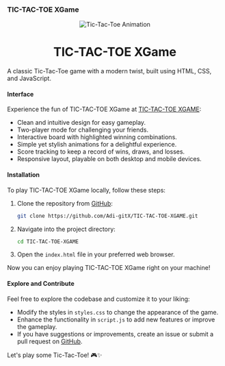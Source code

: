 ### TIC-TAC-TOE XGame

<div align="center">
  <img src="[https://media.giphy.com/media/MeuJQJ6gVLyjMNfPqL/giphy.gif](https://user-images.githubusercontent.com/56839789/146692223-9541dc0f-a5c4-46b7-9700-9fede139dffb.gif)" alt="Tic-Tac-Toe Animation">
</div>

<h1 align="center">TIC-TAC-TOE XGame</h1>

A classic Tic-Tac-Toe game with a modern twist, built using HTML, CSS, and JavaScript.

#### Interface

Experience the fun of TIC-TAC-TOE XGame at [TIC-TAC-TOE XGAME](https://tic-tac-toe-xgame.vercel.app/):

- Clean and intuitive design for easy gameplay.
- Two-player mode for challenging your friends.
- Interactive board with highlighted winning combinations.
- Simple yet stylish animations for a delightful experience.
- Score tracking to keep a record of wins, draws, and losses.
- Responsive layout, playable on both desktop and mobile devices.

#### Installation

To play TIC-TAC-TOE XGame locally, follow these steps:

1. Clone the repository from [GitHub](https://github.com/Adi-gitX/TIC-TAC-TOE-XGAME):
   ```bash
   git clone https://github.com/Adi-gitX/TIC-TAC-TOE-XGAME.git
   ```

2. Navigate into the project directory:
   ```bash
   cd TIC-TAC-TOE-XGAME
   ```

3. Open the `index.html` file in your preferred web browser.

Now you can enjoy playing TIC-TAC-TOE XGame right on your machine!

#### Explore and Contribute

Feel free to explore the codebase and customize it to your liking:

- Modify the styles in `styles.css` to change the appearance of the game.
- Enhance the functionality in `script.js` to add new features or improve the gameplay.
- If you have suggestions or improvements, create an issue or submit a pull request on [GitHub](https://github.com/Adi-gitX/TIC-TAC-TOE-XGAME).

Let's play some Tic-Tac-Toe! 🎮✨
